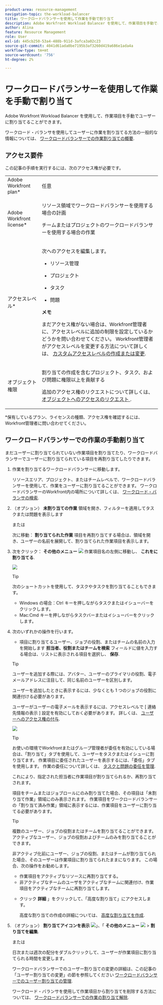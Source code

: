 ```yaml
---
product-area: resource-management
navigation-topic: the-workload-balancer
title: ワークロードバランサーを使用して作業を手動で割り当て
description: Adobe Workfront Workload Balancer を使用して、作業項目を手動でユーザーに割り当てることができます。
author: Alina
feature: Resource Management
role: User
exl-id: 445cb250-53a4-488b-911d-3afca3a02c23
source-git-commit: 4041d61ada0be7195b3af3260d419a686e1ada4a
workflow-type: tm+mt
source-wordcount: '756'
ht-degree: 2%

---
```


# ワークロードバランサーを使用して作業を手動で割り当て

Adobe Workfront Workload Balancer を使用して、作業項目を手動でユーザーに割り当てることができます。

ワークロード・バランサを使用してユーザーに作業を割り当てる方法の一般的な情報については、 [ワークロードバランサーでの作業割り当ての概要](../../resource-mgmt/workload-balancer/assign-work-in-workload-balancer.md).

## アクセス要件

この記事の手順を実行するには、次のアクセス権が必要です。

<table style="table-layout:auto"> 
 <col> 
 <col> 
 <tbody> 
  <tr> 
   <td role="rowheader">Adobe Workfront plan*</td> 
   <td> <p>任意 </p> </td> 
  </tr> 
  <tr> 
   <td role="rowheader">Adobe Workfront license*</td> 
   <td> <p>リソース領域でワークロードバランサーを使用する場合の計画</p>
   <p>チームまたはプロジェクトのワークロードバランサーを使用する場合の作業</p>
 </td> 
  </tr> 
  <tr> 
   <td role="rowheader">アクセスレベル*</td> 
   <td> <p>次へのアクセスを編集します。</p> 
    <ul> 
     <li> <p>リソース管理</p> </li> 
     <li> <p>プロジェクト</p> </li> 
     <li> <p>タスク</p> </li> 
     <li> <p>問題</p> </li> 
    </ul> <p><b>メモ</b>

まだアクセス権がない場合は、Workfront管理者に、アクセスレベルに追加の制限を設定しているかどうかを問い合わせてください。 Workfront管理者がアクセスレベルを変更する方法について詳しくは、 <a href="../../administration-and-setup/add-users/configure-and-grant-access/create-modify-access-levels.md" class="MCXref xref">カスタムアクセスレベルの作成または変更</a>.</p> </td>
</tr> 
  <tr> 
   <td role="rowheader">オブジェクト権限</td> 
   <td> <p>割り当ての作成を含むプロジェクト、タスク、および問題に権限以上を貢献する</p> <p>追加のアクセス権のリクエストについて詳しくは、 <a href="../../workfront-basics/grant-and-request-access-to-objects/request-access.md" class="MCXref xref">オブジェクトへのアクセスのリクエスト </a>.</p> </td> 
  </tr> 
 </tbody> 
</table>

&#42;保有しているプラン、ライセンスの種類、アクセス権を確認するには、Workfront管理者に問い合わせてください。

## ワークロードバランサーでの作業の手動割り当て

まだユーザーに割り当てられていない作業項目を割り当てたり、ワークロードバランサーでユーザーに割り当てられている項目を再割り当てしたりできます。

1. 作業を割り当てるワークロードバランサーに移動します。

   リソースエリア、プロジェクト、またはチームレベルで、ワークロードバランサーを使用して、作業をユーザーに割り当てることができます。 ワークロードバランサーのWorkfront内の場所について詳しくは、 [ワークロード・バランサの検索](../../resource-mgmt/workload-balancer/locate-workload-balancer.md).

1. （オプション） **未割り当ての作業** 領域を開き、フィルターを適用してタスクまたは問題を表示します

   または

   次に移動： **割り当てられた作業** 項目を再割り当てする場合は、領域を開き、ユーザーの名前を展開して、割り当てられた作業項目を表示します。

1. 次をクリック： **その他のメニュー** ![](assets/qs-more-menu.png) 作業項目名の左側に移動し、 **これをに割り当てる**.

   ![](assets/assign-this-to-link-from-task-wb-nwe-350x104.png)

   >[!TIP]
   >
   >次のショートカットを使用して、タスクやタスクを割り当てることもできます。
   >
   >* Windows の場合：Ctrl キーを押しながらタスクまたはイシューバーをクリックします。
   >* Mac:Cmd キーを押しながらタスクバーまたはイシューバーをクリックします。

1. 次のいずれかの操作を行います。

   * 項目に割り当てるユーザー、ジョブの役割、またはチームの名前の入力を開始します **担当者、役割またはチームを検索** フィールドに値を入力する場合は、リストに表示される項目を選択し、 **保存**.

   >[!TIP]
   >
   >ユーザーを追加する際には、アバター、ユーザーのプライマリの役割、電子メールアドレスに注目して、同じ名前のユーザーを区別します。
   >
   >ユーザーを追加したときに表示するには、少なくとも 1 つのジョブの役割に関連付ける必要があります。
   >
   > ユーザーがユーザーの電子メールを表示するには、アクセスレベルで [ 連絡先情報の表示 ] 設定を有効にしておく必要があります。 詳しくは、 [ユーザーへのアクセス権の付与](../../administration-and-setup/add-users/configure-and-grant-access/grant-access-other-users.md).


   ![](assets/assignments-box-with-advanced-assignments-delegations-wb.png)

   >[!TIP]
   >
   > お使いの環境でWorkfrontまたはグループ管理者が委任を有効にしている場合は、「割り当て」タブを使用して、ユーザーをタスクまたはイシューに割り当てます。 作業項目に委任されたユーザーを表示するには、「委任」タブを使用します。 作業の委任について詳しくは、 [タスクと問題の委任を管理](../../manage-work/delegate-work/how-to-delegate-work.md).


   これにより、指定された担当者に作業項目が割り当てられるか、再割り当てされます。

   項目をチームまたはジョブロールにのみ割り当てた場合、その項目は「未割り当て作業」領域にのみ表示されます。 作業項目をワークロードバランサーの「割り当て済み作業」領域に表示するには、作業項目をユーザーに割り当てる必要があります。

   >[!TIP]
   >
   >複数のユーザー、ジョブの役割またはチームを割り当てることができます。 アクティブなユーザー、ジョブの役割およびチームのみを割り当てることができます。
   >
   >
   >非アクティブ化前にユーザー、ジョブの役割、またはチームが割り当てられた場合、そのユーザーは作業項目に割り当てられたままになります。 この場合、次の操作をお勧めします。
   >
   >   
   >   
   >   * 作業項目をアクティブなリソースに再割り当てする。
   >   * 非アクティブなチームのユーザをアクティブなチームに関連付け、作業項目をアクティブなチームに再割り当てします。
   >   
   >

   * クリック **詳細** 」をクリックして、「高度な割り当て」にアクセスします。

     高度な割り当ての作成の詳細については、 [高度な割り当てを作成](../../manage-work/tasks/assign-tasks/create-advanced-assignments.md).

1. （オプション） **割り当てアイコンを表示** ![](assets/show-allocations-icon-small.png)」、「 **その他のメニュー** ![](assets/qs-more-menu.png) > **割り当てを編集**.

   または

   日次または週次の配分をダブルクリックして、ユーザーが作業項目に割り当てられる時間を変更します。

   ワークロードバランサーでのユーザー割り当ての変更の詳細は、この記事の「ユーザー割り当ての変更」の節を参照してください [ワークロードバランサーでのユーザー割り当ての管理](../../resource-mgmt/workload-balancer/manage-user-allocations-workload-balancer.md).

   ワークロード・バランサを使用して作業項目から割り当てを削除する方法については、 [ワークロードバランサーでの作業の割り当て解除](../../resource-mgmt/workload-balancer/unassign-work-in-workload-balancer.md).

    
